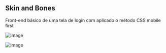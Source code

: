 ## Skin and Bones

Front-end básico de uma tela de login com aplicado o método CSS mobile first 

![image](https://github.com/itseduardolima/skin-and-bones/assets/108556192/d043b96b-b34a-42ae-ab89-e8cbdd62da23)


![image](https://github.com/itseduardolima/skin-and-bones/assets/108556192/71972e5a-a2f7-413c-b45a-dec8ec87977e)
